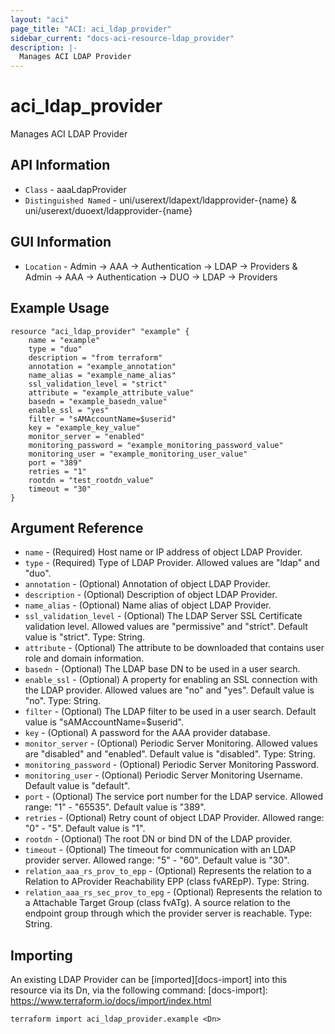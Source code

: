 ```yaml
---
layout: "aci"
page_title: "ACI: aci_ldap_provider"
sidebar_current: "docs-aci-resource-ldap_provider"
description: |-
  Manages ACI LDAP Provider
---
```


# aci_ldap_provider #
Manages ACI LDAP Provider

## API Information ##
* `Class` - aaaLdapProvider
* `Distinguished Named` - uni/userext/ldapext/ldapprovider-{name} & uni/userext/duoext/ldapprovider-{name}

## GUI Information ##
* `Location` - Admin -> AAA -> Authentication -> LDAP -> Providers & Admin -> AAA -> Authentication -> DUO -> LDAP -> Providers


## Example Usage ##
```hcl
resource "aci_ldap_provider" "example" {
	name = "example"
	type = "duo"
	description = "from terraform"
	annotation = "example_annotation"
	name_alias = "example_name_alias"
	ssl_validation_level = "strict"
	attribute = "example_attribute_value"
	basedn = "example_basedn_value"
	enable_ssl = "yes"
	filter = "sAMAccountName=$userid"
	key = "example_key_value"
	monitor_server = "enabled"
	monitoring_password = "example_monitoring_password_value"
	monitoring_user = "example_monitoring_user_value"
	port = "389"
	retries = "1"
	rootdn = "test_rootdn_value"
	timeout = "30"
}
```

## Argument Reference ##
* `name` - (Required) Host name or IP address of object LDAP Provider.
* `type` - (Required) Type of LDAP Provider. Allowed values are "ldap" and "duo".
* `annotation` - (Optional) Annotation of object LDAP Provider.
* `description` - (Optional) Description of object LDAP Provider.
* `name_alias` - (Optional) Name alias of object LDAP Provider.
* `ssl_validation_level` - (Optional) The LDAP Server SSL Certificate validation level. Allowed values are "permissive" and "strict". Default value is "strict". Type: String.
* `attribute` - (Optional) The attribute to be downloaded that contains user role and domain information.
* `basedn` - (Optional) The LDAP base DN to be used in a user search. 
* `enable_ssl` - (Optional) A property for enabling an SSL connection with the LDAP provider. Allowed values are "no" and "yes". Default value is "no". Type: String.
* `filter` - (Optional) The LDAP filter to be used in a user search. Default value is "sAMAccountName=$userid".
* `key` - (Optional) A password for the AAA provider database.
* `monitor_server` - (Optional) Periodic Server Monitoring. Allowed values are "disabled" and "enabled". Default value is "disabled". Type: String.
* `monitoring_password` - (Optional) Periodic Server Monitoring Password. 
* `monitoring_user` - (Optional) Periodic Server Monitoring Username. Default value is "default". 
* `port` - (Optional) The service port number for the LDAP service. Allowed range: "1" - "65535". Default value is "389".
* `retries` - (Optional) Retry count of object LDAP Provider. Allowed range: "0" - "5". Default value is "1".
* `rootdn` - (Optional) The root DN or bind DN of the LDAP provider.
* `timeout` - (Optional) The timeout for communication with an LDAP provider server. Allowed range: "5" - "60". Default value is "30".
* `relation_aaa_rs_prov_to_epp` - (Optional) Represents the relation to a Relation to AProvider Reachability EPP (class fvAREpP). Type: String.
* `relation_aaa_rs_sec_prov_to_epg` - (Optional) Represents the relation to a Attachable Target Group (class fvATg). A source relation to the endpoint group through which the provider server is reachable. Type: String.

## Importing ##
An existing LDAP Provider can be [imported][docs-import] into this resource via its Dn, via the following command:
[docs-import]: https://www.terraform.io/docs/import/index.html


```
terraform import aci_ldap_provider.example <Dn>
```
